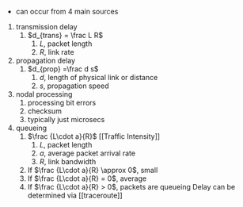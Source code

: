 - can occur from 4 main sources

1. transmission delay
	1. $d_{trans} = \frac L R$
		1. $L$, packet length
		2. $R$, link rate
2. propagation delay
	1. $d_{prop} =\frac d s$
		1. $d$, length of physical link or distance
		2. $s$, propagation speed 
3. nodal processing
	1. processing bit errors
	2. checksum
	3. typically just microsecs
4. queueing
	1. $\frac {L\cdot a}{R}$ [[Traffic Intensity]]
		1. $L$, packet length
		2. $a$, average packet arrival rate
		3. $R$, link bandwidth
	2. If $\frac {L\cdot a}{R} \approx 0$, small
	3. If $\frac {L\cdot a}{R} = 0$, average
	4. If $\frac {L\cdot a}{R} > 0$, packets are queueing
Delay can be determined via [[traceroute]]